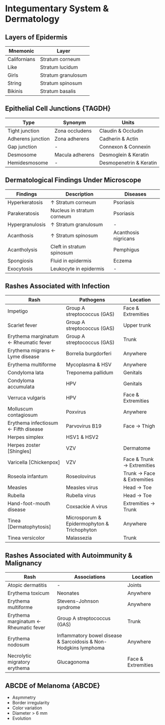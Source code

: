 # Integumentary System & Dermatology

## Layers of Epidermis

|Mnemonic|Layer|
|-|-|
|Californians|Stratum corneum|
|Like|Stratum lucidum|
|Girls|Stratum granulosum|
|String|Stratum spinosum|
|Bikinis|Stratum basalis|

## Epithelial Cell Junctions {TAGDH}

|Type|Synonym|Units|
|-|-|-|
|Tight junction|Zona occludens|Claudin & Occludin|
|Adherens junction|Zona adherens|Cadherin & Actin|
|Gap junction|-|Connexon & Connexin|
|Desmosome|Macula adherens|Desmoglein & Keratin|
|Hemidesmosome|-|Desmopenetrin & Keratin|

## Dermatological Findings Under Microscope

|Findings|Description|Diseases|
|-|-|-|
|Hyperkeratosis|↑ Stratum corneum|Psoriasis|
|Parakeratosis|Nucleus in stratum corneum|Psoriasis|
|Hypergranulosis|↑ Stratum granulosum|-|
|Acanthosis|↑ Stratum spinosum|Acanthosis nigricans|
|Acantholysis|Cleft in stratum spinosum|Pemphigus|
|Spongiosis|Fluid in epidermis|Eczema|
|Exocytosis|Leukocyte in epidermis|-|

## Rashes Associated with Infection

|Rash|Pathogens|Location|
|-|-|-|
|Impetigo|Group A streptococcus (GAS)|Face & Extremities|
|Scarlet fever|Group A streptococcus (GAS)|Upper trunk|
|Erythema marginatum ← Rheumatic fever|Group A streptococcus (GAS)|Trunk|
|Erythema migrans ← Lyme disease|Borrelia burgdorferi|Anywhere|
|Erythema multiforme|Mycoplasma & HSV|Anywhere|
|Condyloma lata|Treponema pallidum|Genitals|
|Condyloma accumulata|HPV|Genitals|
|Verruca vulgaris|HPV|Face & Extremities|
|Molluscum contagiosum|Poxvirus|Anywhere|
|Erythema infectiosum ← Fifth disease|Parvovirus B19|Face → Thigh|
|Herpes simplex|HSV1 & HSV2|
|Herpes zoster [Shingles]|VZV|Dermatome|
|Varicella [Chickenpox]|VZV|Face & Trunk → Extremities|
|Roseola infantum|Roseolovirus|Trunk → Face & Extremities|
|Measles|Measles virus|Head → Toe|
|Rubella|Rubella virus|Head → Toe|
|Hand-foot-mouth disease|Coxsackie A virus|Extremities → Trunk|
|Tinea [Dermatophytosis]|Microsporum & Epidermophyton & Trichophyton|Anywhere|
|Tinea versicolor|Malassezia|Trunk|

## Rashes Associated with Autoimmunity & Malignancy

|Rash|Associations|Location|
|-|-|-|
|Atopic dermatitis|-|Joints|
|Erythema toxicum|Neonates|Anywhere|
|Erythema multiforme|Stevens-Johnson syndrome|Anywhere|
|Erythema marginatum ← Rheumatic fever|Group A streptococcus (GAS)|Trunk|
|Erythema nodosum|Inflammatory bowel disease & Sarcoidosis & Non-Hodgkins lymphoma|Anywhere|
|Necrolytic migratory erythema|Glucagonoma|Face & Extremities|

## ABCDE of Melanoma {ABCDE}

- Asymmetry
- Border irregularity
- Color variation
- Diameter > 6 mm
- Evolution
